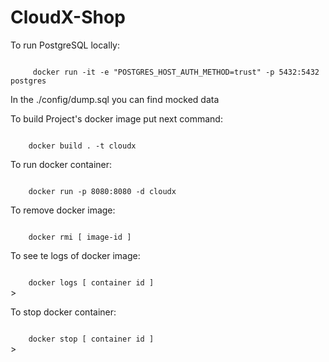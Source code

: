 <h1>CloudX-Shop</h1>
<p>To run PostgreSQL locally:</p>
<code>
     docker run -it -e "POSTGRES_HOST_AUTH_METHOD=trust" -p 5432:5432 postgres
</code>

<p>In the ./config/dump.sql you can find mocked data</p>

<p>To build Project's docker image put next command:</p>
<code>
    docker build . -t cloudx
</code>

<p>To run docker container:</p>
<code>
    docker run -p 8080:8080 -d cloudx
</code>

<p>To remove docker image:</p>
<code>
    docker rmi [ image-id ]
</code>

<p>To see te logs of docker image:</p>
<code>
    docker logs [ container id ]
</code>>

<p>To stop docker container:</p>
<code>
    docker stop [ container id ]
</code>>

